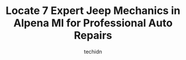 ---
layout: ampstory
image: https://images.unsplash.com/photo-1545609904-f2f11654638d?ixlib=rb-4.0.3&ixid=MnwxMjA3fDB8MHxwaG90by1wYWdlfHx8fGVufDB8fHx8&auto=format&fit=crop&w=640&h=853&q=80
author: techidn
featured: false
description: Experience the excellence of automotive service by visiting the 7 best Jeep Mechanic in Alpena MI, USA. With their expertise, attention to detail, and commitment to customer satisfaction, yo
title: Locate 7 Expert Jeep Mechanics in Alpena MI for Professional Auto Repairs
cover:
   title: Locate 7 Expert Jeep Mechanics in Alpena MI for Professional Auto Repairs
   subtitle: Rickpate
   background: https://images.unsplash.com/photo-1545609904-f2f11654638d?ixlib=rb-4.0.3&ixid=MnwxMjA3fDB8MHxwaG90by1wYWdlfHx8fGVufDB8fHx8&auto=format&fit=crop&w=640&h=853&q=80

pages: 
 - layout: thirds
   top: <h1>#1 R AUTO REPAIR LLC</h1>
   bottom: "<p>By far the best mechanic Ive ever used! He does a great job, his prices are fair and reasonable, he and the staff are all very nice and personable! He is always willing </p>"
   background: https://www.knot35.com/toplist/wp-content/uploads/2023/06/best-jeep-mechanic-1-in-alpena-mi-1685842101.jpeg
   backgroundblur: true
 - layout: thirds
   top: <h1>#2 Northern Collision And Repair llc</h1>
   bottom: "<p>249 N Ripley St, Alpena, MI 49707, United States</p>"
   background: https://www.knot35.com/toplist/wp-content/uploads/2023/06/best-jeep-mechanic-2-in-alpena-mi-1685842102.jpeg
   cta:
      link: https://www.knot35.com/toplist/locate-7-expert-jeep-mechanics-in-alpena-mi-for-professional-auto-repairs/
      text: Locate 7 Expert Jeep Mechanics in Alpena MI for Professional Auto Repairs
 - layout: thirds
   top: <h1>#3 Larrys Collision and Truck Stuff</h1>
   bottom: "<p>1212 U.S. 23 N, Alpena, MI 49707, United States</p>"
   background: https://www.knot35.com/toplist/wp-content/uploads/2023/06/best-jeep-mechanic-3-in-alpena-mi-1685842102.jpeg
   cta:
      link: https://www.knot35.com/toplist/locate-7-expert-jeep-mechanics-in-alpena-mi-for-professional-auto-repairs/
      text: Locate 7 Expert Jeep Mechanics in Alpena MI for Professional Auto Repairs
 - layout: thirds
   top: <h1>#4 AJS Auto Services & Repair Shop</h1>
   bottom: "<p>2089 US-23, Alpena, MI 49707, United States</p>"
   background: https://images.unsplash.com/photo-1599422314077-f4dfdaa4cd09?ixlib=rb-4.0.3&ixid=MnwxMjA3fDB8MHxwaG90by1wYWdlfHx8fGVufDB8fHx8&auto=format&fit=crop&w=640&h=853&q=80
   cta:
      link: https://www.knot35.com/toplist/locate-7-expert-jeep-mechanics-in-alpena-mi-for-professional-auto-repairs/
      text: Locate 7 Expert Jeep Mechanics in Alpena MI for Professional Auto Repairs
 - layout: thirds
   top: <h1>#5 NAPA Auto Parts - McDonald Auto Supply Inc</h1>
   bottom: "<p>126 W Washington Ave, Alpena, MI 49707, United States</p>"
   background: https://plus.unsplash.com/premium_photo-1664640458616-3c74f8cb4589?ixlib=rb-4.0.3&ixid=MnwxMjA3fDB8MHxwaG90by1wYWdlfHx8fGVufDB8fHx8&auto=format&fit=crop&w=640&h=853&q=80
   cta:
      link: https://www.knot35.com/toplist/locate-7-expert-jeep-mechanics-in-alpena-mi-for-professional-auto-repairs/
      text: Locate 7 Expert Jeep Mechanics in Alpena MI for Professional Auto Repairs
 - layout: thirds
   top: <h1>#6 Up North Truck and Tire</h1>
   bottom: "<p>913 W Chisholm St, Alpena, MI 49707, United States</p>"
   background: https://images.unsplash.com/photo-1527067829737-402993088e6b?ixlib=rb-4.0.3&ixid=MnwxMjA3fDB8MHxwaG90by1wYWdlfHx8fGVufDB8fHx8&auto=format&fit=crop&w=640&h=853&q=80
   cta:
      link: https://www.knot35.com/toplist/locate-7-expert-jeep-mechanics-in-alpena-mi-for-professional-auto-repairs/
      text: Locate 7 Expert Jeep Mechanics in Alpena MI for Professional Auto Repairs
 - layout: thirds
   top: <h1>#7 Alpena Transmission</h1>
   bottom: "<p>3101 US-23 S, Alpena, MI 49707, United States</p>"
   background: https://images.unsplash.com/photo-1531169509526-f8f1fdaa4a67?ixlib=rb-4.0.3&ixid=MnwxMjA3fDB8MHxwaG90by1wYWdlfHx8fGVufDB8fHx8&auto=format&fit=crop&w=640&h=853&q=80
   cta:
      link: https://www.knot35.com/toplist/locate-7-expert-jeep-mechanics-in-alpena-mi-for-professional-auto-repairs/
      text: Locate 7 Expert Jeep Mechanics in Alpena MI for Professional Auto Repairs
 - layout: thirds
   middle: Continue reading...
   background: https://images.unsplash.com/photo-1496096265110-f83ad7f96608?ixlib=rb-4.0.3&ixid=MnwxMjA3fDB8MHxwaG90by1wYWdlfHx8fGVufDB8fHx8&auto=format&fit=crop&w=640&h=853&q=80
   cta:
      link: https://www.knot35.com/toplist/locate-7-expert-jeep-mechanics-in-alpena-mi-for-professional-auto-repairs/
      text: Locate 7 Expert Jeep Mechanics in Alpena MI for Professional Auto Repairs
      
---
